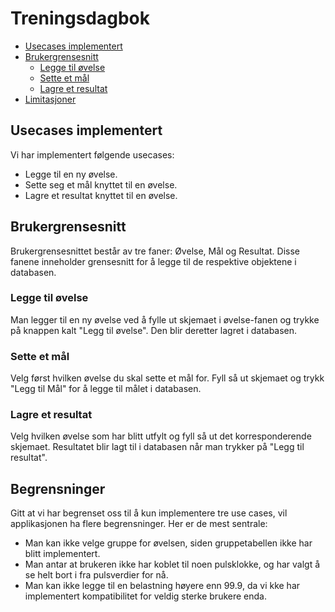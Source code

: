 # Treningsdagbok

- [Usecases implementert](#usecases-implementert)
- [Brukergrensesnitt](#brukergrensesnitt)
  * [Legge til øvelse](#legge-til-øvelse)
  * [Sette et mål](#sette-et-mål)
  * [Lagre et resultat](#lagre-et-resultat)
- [Limitasjoner](#limitasjoner)

## Usecases implementert

Vi har implementert følgende usecases:
 - Legge til en ny øvelse.
 - Sette seg et mål knyttet til en øvelse.
 - Lagre et resultat knyttet til en øvelse.

## Brukergrensesnitt

Brukergrensesnittet består av tre faner: Øvelse, Mål og Resultat. Disse fanene inneholder grensesnitt for å legge til de respektive objektene i databasen.

### Legge til øvelse

Man legger til en ny øvelse ved å fylle ut skjemaet i øvelse-fanen og trykke på knappen kalt "Legg til øvelse". Den blir deretter lagret i databasen.

### Sette et mål

Velg først hvilken øvelse du skal sette et mål for. Fyll så ut skjemaet og trykk "Legg til Mål" for å legge til målet i databasen.

### Lagre et resultat

Velg hvilken øvelse som har blitt utfylt og fyll så ut det korresponderende skjemaet. Resultatet blir lagt til i databasen når man trykker på "Legg til resultat".

## Begrensninger

Gitt at vi har begrenset oss til å kun implementere tre use cases, vil applikasjonen ha flere begrensninger. Her er de mest sentrale:
- Man kan ikke velge gruppe for øvelsen, siden gruppetabellen ikke har blitt implementert.
- Man antar at brukeren ikke har koblet til noen pulsklokke, og har valgt å se helt bort i fra pulsverdier for nå.
- Man kan ikke legge til en belastning høyere enn 99.9, da vi kke har implementert kompatibilitet for veldig sterke brukere enda.
